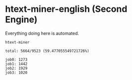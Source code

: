 # htext-miner-english (Second Engine)

Everything doing here is automated.

```
htext-miner

total: 5664/9523 (59.477055549721726%)

job0: 1273
job1: 1442
job2: 1929
job3: 1020
```